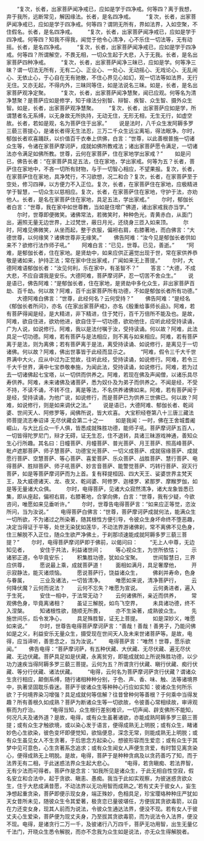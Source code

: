 <!-- { "loadSidebar": true } -->
　　“复次，长者，出家菩萨闻净戒已，应如是学于四净戒。何等四？离于我想，弃于我所，远断常见，解因缘法。长者，是名四净戒。
　　“复次，长者，出家菩萨闻净戒已，应如是学于四净戒。何等四？谓阴无所有，界如法界，入如空聚，不住假名。长者，是名四净戒。
　　“复次，长者，出家菩萨闻净戒已，应如是学于四净戒。何等四？知我不得我，闻觉于他令心清净，心不乐住一切法等，无有动摇。长者，是名四净戒。
　　“复次，长者，出家菩萨闻净戒已，应如是学于四净戒。何等四？所谓解空，不畏无相，一切众生起于大悲，入于无我。长者，是名出家菩萨四种净戒。
　　“复次，长者，出家菩萨闻净三昧已，应如是学。何等净三昧？谓一切法无所有，无有二心、正业心、一处心、无动摇心、无戏论心、无乱闹心、无依止心，于心自在无有驰散，不住心界见心如幻，观一切法等如法界，无行无住。又亦无起，不得内外，三昧同等住，如是法说名三昧。如是，长者，是名出家菩萨观净定聚。
　　“复次，长者，出家菩萨闻净慧聚，闻已应观。何等名为清净慧聚？是菩萨应如是修学，知于缘法分别智、辩智、疾智、众生智、摄外众生智。如是，长者，出家菩萨观净慧聚。
　　“复次，长者，出家菩萨应如是学，所谓慧者名无系缚，以无身故无所执持，无动无住，无形无相，无生无行，如虚空故。长者，若如是观，名为菩萨住于出家。”
　　说是法时，八千众生发阿耨多罗三藐三菩提心，是诸长者得无生法忍，三万二千众生远尘离垢，得法眼净。尔时，郁伽长者欢喜踊跃，以价值百千衣奉上供佛，白言：“世尊，以此善根普施一切诸众生等，令诸在家菩萨摩诃萨，成就如佛所教戒法；诸出家菩萨愿令满足，一切诸法亦令满足如佛所教。世尊，云何在家菩萨，住在家地学出家戒？”
　　如是问已，佛告长者：“在家菩萨具足五法，住在家地，学出家戒。何等为五？长者，菩萨住在家地中，不吝一切所有财物，与于一切智心相应，不望果报。复次，长者，在家菩萨住在家地，具净梵行，不习欲想，况二和合？复次，长者，在家菩萨至于空处，修习四禅，以方便力不入正位。复次，长者，在家菩萨住在家地，应极精进学于智慧，一切众生以慈相应。复次，长者，在家菩萨住在家地，守护于法，亦劝他人。长者，是名在家菩萨住在家地，具足五法，学出家戒。”
　　尔时，郁伽长者白言：“世尊，我在家中如世尊教，当如是住增广佛道，诸出家戒我亦当学。”
　　尔时，世尊即便微笑。诸佛常法，若微笑时，种种色光，青黄赤白，从面门出，遍照无量无边世界，上过梵世，蔽日月光，还绕身三匝入如来顶。
　　尔时，阿难见佛微笑，从坐而起，整于衣服，偏袒右肩，右膝著地，而白佛言：“大德世尊，以何缘笑？诸佛世尊非无缘笑。”
　　佛告阿难：“汝今见是郁伽长者供如来不？欲修行法作师子吼。”
　　阿难白言：“已见，世尊。已见，善逝。”
　　“阿难，是郁伽长者，住在家地。是贤劫中，如来应供正遍觉出现于世，常在家供养恭敬是诸如来，护持正法；常在家中住出家戒，广闻如来无上菩提。”
　　尔时，大德阿难语郁伽长者：“汝见何利，乐在家中，有圣智不？”
　　答言：“大德，不成大悲，不应自谓我是安乐。大德阿难，菩萨摩诃萨，忍一切苦不舍众生。”
　　说是语已，佛告阿难：“是郁伽长者，住在家地，是贤劫中多化众生，非出家菩萨百劫、百千劫。何以故？阿难，百千出家菩萨所有功德，不如是郁伽长者所有功德。”
　　大德阿难白佛言：“世尊，此经何名？云何受持？”
　　佛告阿难：“是经名《郁伽长者所问》，亦名《在家出家菩萨戒》，亦名《殷重给事师长品》。阿难，若有菩萨得闻是经，是大精进，非下精进，住于梵行，百千万倍所不能及也。是故，阿难，欲自住进，欲劝他进，欲自住于一切功德，欲劝他住，应听此经受持读诵，广为人说，如说修行。阿难，我以是法付嘱于汝，受持读诵。何以故？阿难，此法具足一切功德。阿难，若有菩萨与是法相应，则不离与如来相应。阿难，若有菩萨离于是法，则为离佛；若有菩萨离于是法，离受持读诵、如说修行，是离见于一切诸佛。何以故？阿难，佛出世事皆于此经而显示之。
　　“阿难，假令三千大千世界满中大火，应从中过为正觉故，往听此经，受持读诵，如说修行。阿难，若令三千大千世界，满中七宝恭敬奉施，为闻此法，受持读诵，如说修行。阿难，若为过去一切诸佛起七宝塔，以一切供而供养之。阿难，若现在佛及声闻僧，以诸乐具尽寿供养。阿难，未来诸佛及诸菩萨，悉为奴仆及为弟子而供养之。不闻是经，不受不持，不读不诵，不转不住，离是等法，不名供养诸佛如来。阿难，若有菩萨闻于是经，受持读诵，为他广说，如说修行，而是菩萨已为供养三世佛已。何以故？阿难，如说修行，则是如来调伏之法。”
　　说是语已，大德阿难、郁伽长者、乾闼婆、世间天人、阿修罗等，闻佛所说，皆大欢喜。
大宝积经卷第八十三唐三藏法师菩提流志奉诏译
无尽伏藏会第二十之一
　　如是我闻：一时，佛在王舍城耆阇崛山，与大比丘众一千人俱，皆悉成就殊胜功德，能师子吼。菩萨摩诃萨五百人，一切皆得陀罗尼门，辩才无碍，证无生忍，住不退转，具诸三昧游戏神通，善知众生心行所趣。其名曰：日幢菩萨、月幢菩萨、普光菩萨、月王菩萨、照高峰菩萨、毗卢遮那菩萨、师子慧菩萨、功德宝光菩萨、一切义成菩萨、成就宿缘菩萨、成就愿行菩萨、空慧菩萨、等心菩萨、喜爱菩萨、乐众菩萨、战胜菩萨、慧行菩萨、电得菩萨、胜辩菩萨、师子吼菩萨、妙言音菩萨、能警觉菩萨、巧转行菩萨、寂灭行菩萨，如是等菩萨摩诃萨而为上首。复有释提桓因、四大天王、娑婆世界主梵天王，及大威德诸天、龙、夜叉、乾闼婆、阿修罗、迦楼罗、紧那罗、摩睺罗伽，如是等无量诸大众俱。
　　尔时，电得菩萨，见诸大众寂然清净，诸大龙象皆悉已集，即从座起，偏袒右肩，右膝著地，合掌向佛，白言：“世尊，我有少疑，今欲咨问，唯愿如来见垂听许。”
　　尔时，世尊告电得菩萨言：“如来应正等觉，恣汝所问，当为汝说。”
　　电得菩萨白佛言：“世尊，菩萨摩诃萨成就何法，能满众生一切所欲，不为诸过之所染著，随其根性方便引导，令彼众生身坏命终不堕恶趣，决定当得证于平等，处世无染犹如莲华，不动法界游诸佛刹，常不离佛不见色身，住三解脱不入正位，随众生欲严净佛土，于刹那顷速能成就阿耨多罗三藐三菩提？”
　　尔时，电得菩萨摩诃萨即于佛前，以偈问曰：
　　“无上人中尊，无边知见者，
　　安住于共法，利益诸世间；
　　等心视众生，为世所依怙；
　　示诸邪正道，令毕竟安乐；
　　积集胜功德，犹如众宝聚。
　　世间智慧日，三界应供尊，
　　愿说最上乘，成就菩萨道！
　　面相如满月，具足奢摩他，
　　开示寂静法，能灭诸烦恼。
　　愿说菩萨行，饶益诸众生，
　　佛刹并寿命，色身与眷属，
　　三业及诸法，一切皆清净。
　　唯愿如来说，清净菩萨行，
　　云何降伏魔？云何而说法？
　　云何不忘失？唯愿为宣说。
　　云何勇进者，遍入于生死，
　　安住一相中，于法常无动？
　　云何诸佛所，亲近而供养，
　　常观佛色身，毕竟离诸相？
　　虽证三解脱，如鸟飞空界，
　　未具诸功德，终不入涅槃。
　　知诸根性欲，随顺无所畏，
　　亦不生染著，成熟彼众生。
　　先施世间乐，后令发净心，
　　具足殊胜智，证无上菩提。
　　如是深妙义，唯愿如来说。”
　　尔时，世尊告电得菩萨摩诃萨言：“善哉！善哉！善男子，乃能问佛如是之义，利益安乐无量众生，摄受现在世间天人及未来世诸菩萨等。是故，电得，应当谛听，善思念之，当为汝说。”
　　电得菩萨言：“唯然！世尊，愿乐欲闻。”
　　佛告电得：“菩萨摩诃萨，有五种伏藏、大伏藏、无尽伏藏、遍无尽伏藏、无边伏藏。菩萨具足如是伏藏，永离贫穷，即能成就如上所说殊胜功德，以少功力速疾当得阿耨多罗三藐三菩提。云何为五？所谓贪行伏藏、瞋行伏藏、痴行伏藏、等分行伏藏、诸法伏藏。
　　“电得，云何名为菩萨摩诃萨贪行伏藏？谓诸众生贪行相应，颠倒系缚，随行诸相种种分别，于色、声、香、味、触、法等诸境界中，执著坚固耽乐昏迷。菩萨于彼诸众生等种种心行应如实知：彼诸众生何所乐欲？于何境界染习增强？具足成就何等信解？往昔曾种何等善根？于何乘中当得发趣？所有善根久如成熟？菩萨为断诸众生等一切欲故，令彼善心常相续故，审谛观察而为疗治。
　　“电得当知，众生根行差别难识，一切声闻、辟支佛所不能知，何况凡夫及诸外道？是故，电得，或有众生虽著诸欲，亦能成熟阿耨多罗三藐三菩提；或有众生才触欲境，或以染心发于语言，便得成熟无上明脱；或有众生，睹诸妙色心生欲染，彼色变坏即便觉知，欲恼便息，深念无常，则能成熟无上明脱；或有众生虽见女人不生贪著，于后思念方起染心，想彼形容而生爱恋；或有众生于其梦中见可意色，心生贪著系念追求；或有众生闻女人声便生贪爱，有时暂见离贪染心，便得成熟无上明脱。是故，电得，菩萨于是种种贪病及以贪药善巧了知，而于法界无有二相，于此迷惑法界众生起大悲心。
　　“电得，若贪瞋痴、若法界智，无有少法而可得者。菩萨作是念言：‘如我所见是诸众生，于此无相自性空寂，假名安立和合法中，起于贪欲、瞋恚、愚痴。我当于此如实观察，为彼迷惑贪欲众生，住于大悲成满昔愿，不动法界以无功用智而成熟之。’若有丈夫于彼女人，妄生净想起重贪染，菩萨即便示现女身，端正殊妙，色相具足，珍宝璎珞种种庄严犹如天女昔所未见，随彼众生令其爱著，极贪恋已量彼堪任，方便拔其贪欲毒箭，以自在力还变女身，现其人前而为说法，令彼众生通达法界，便没不现。若有女人于彼丈夫心生爱染，菩萨便为现丈夫身，乃至拔其贪欲毒箭，而为说法令入法界，便没不现。电得，是诸贪行二万一千，及彼诸行八万四千，菩萨无功用智，出生无量亿千法门，开晓众生悉令解脱，而亦不念我为众生如是说法，亦无众生得解脱者。
